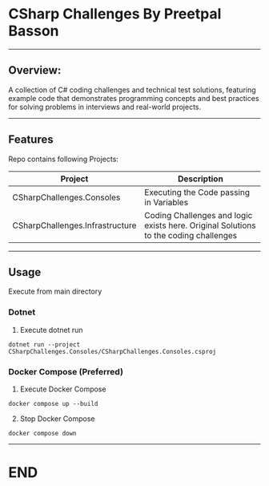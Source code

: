 # CSharp Challenges By Preetpal Basson

-------------------
## Overview:

A collection of C# coding challenges and technical test solutions, featuring example code that demonstrates programming concepts and best practices for solving problems in interviews and real-world projects.

-------------------
## Features

Repo contains following Projects:

| Project | Description |
|---|---|
| CSharpChallenges.Consoles | Executing the Code passing in Variables  |
| CSharpChallenges.Infrastructure | Coding Challenges and logic exists here. Original Solutions to the coding challenges  |

-------------------
## Usage

Execute from main directory

### Dotnet

1. Execute dotnet run 

`dotnet run --project CSharpChallenges.Consoles/CSharpChallenges.Consoles.csproj`

### Docker Compose (Preferred) 

1. Execute Docker Compose 

`docker compose up --build` 

2. Stop Docker Compose

`docker compose down`  


-------------------
# END